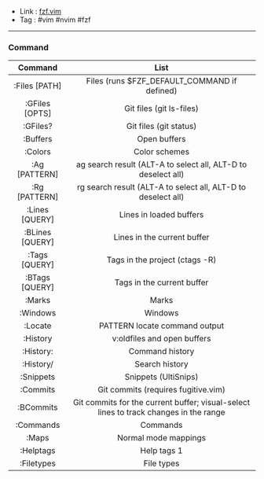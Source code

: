 - Link : [fzf.vim](https://github.com/junegunn/fzf.vim)
- Tag : #vim #nvim #fzf
	
---

### Command 
|                           Command                          |                                          List                                         |
|:----------------------------------------------------------:|:-------------------------------------------------------------------------------------:|
| :Files [PATH]|	Files (runs $FZF_DEFAULT_COMMAND if defined) |
|          :GFiles [OPTS]|	Git files (git ls-files)          |
|                          :GFiles?                          |                                 Git files (git status)                                |
|                          :Buffers                          |                                      Open buffers                                     |
|                           :Colors                          |                                     Color schemes                                     |
|                        :Ag [PATTERN]                       |             ag search result (ALT-A to select all, ALT-D to deselect all)             |
|                        :Rg [PATTERN]                       |             rg search result (ALT-A to select all, ALT-D to deselect all)             |
|                       :Lines [QUERY]                       |                                Lines in loaded buffers                                |
|                       :BLines [QUERY]                      |                              Lines in the current buffer                              |
|                        :Tags [QUERY]                       |                             Tags in the project (ctags -R)                            |
|                       :BTags [QUERY]                       |                               Tags in the current buffer                              |
|                           :Marks                           |                                         Marks                                         |
|                          :Windows                          |                                        Windows                                        |
|                           :Locate                          |                             PATTERN	locate command output                             |
|                          :History                          |                              v:oldfiles and open buffers                              |
|                          :History:                         |                                    Command history                                    |
|                          :History/                         |                                     Search history                                    |
|                          :Snippets                         |                                  Snippets (UltiSnips)                                 |
|                          :Commits                          |                          Git commits (requires fugitive.vim)                          |
|                          :BCommits                         | Git commits for the current buffer; visual-select lines to track changes in the range |
|                          :Commands                         |                                        Commands                                       |
|                            :Maps                           |                                  Normal mode mappings                                 |
|                          :Helptags                         |                                      Help tags 1                                      |
|                         :Filetypes                         |                                       File types                                      |

